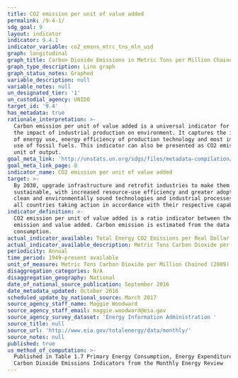 ```yaml
---
title: CO2 emission per unit of value added
permalink: /9-4-1/
sdg_goal: 9
layout: indicator
indicator: 9.4.1
indicator_variable: co2_emsns_mtrc_tns_mln_usd
graph: longitudinal
graph_title: Carbon Dioxide Emissions in Metric Tons per Million Chained (2009) Dollars
graph_type_description: Line graph
graph_status_notes: Graphed
variable_description: null
variable_notes: null
un_designated_tier: '1'
un_custodial_agency: UNIDO
target_id: '9.4'
has_metadata: true
rationale_interpretation: >-
  Carbon emission per unit of value added is a universal indicator for measuring
  the impact of industrial production on environment. It captures the intensity
  of energy use, energy efficiency of production technology and most importantly
  use of fossil fuels. This indicator can also be presented as CO2 emission per
  unit of output.
goal_meta_link: 'http://unstats.un.org/sdgs/files/metadata-compilation/Metadata-Goal-9.pdf'
goal_meta_link_page: 8
indicator_name: CO2 emission per unit of value added
target: >-
  By 2030, upgrade infrastructure and retrofit industries to make them
  sustainable, with increased resource-use efficiency and greater adoption of
  clean and environmentally sound technologies and industrial processes, with
  all countries taking action in accordance with their respective capabilities.
indicator_definition: >-
  CO2 emission per unit of value added is a ratio indicator between the carbon
  emission and value added. Carbon emission is estimated from the data on energy
  consumption.
actual_indicator_available: Total Energy CO2 Emissions per Real Dollar of GDP
actual_indicator_available_description: Metric Tons Carbon Dioxide per Million Chained (2009) Dollars
periodicity: Annual
time_period: 1949-present available
unit_of_measure: Metric Tons Carbon Dioxide per Million Chained (2009) Dollars
disaggregation_categories: N/A
disaggregation_geography: National
date_of_national_source_publication: September 2016
date_metadata_updated: October 2016
scheduled_update_by_national_source: March 2017
source_agency_staff_name: Maggie Woodward
source_agency_staff_email: maggie.woodward@eia.gov
source_agency_survey_dataset: 'Energy Information Administration '
source_title: null
source_url: 'http://www.eia.gov/totalenergy/data/monthly/'
source_notes: null
published: true
us_method_of_computation: >-
  Published in Table 1.7 Primary Energy Consumption, Energy Expenditures, and
  Carbon Dioxide Emissions Indicators from the Monthly Energy Review
---
```

